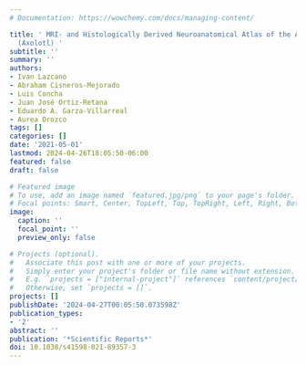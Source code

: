 ```yaml
---
# Documentation: https://wowchemy.com/docs/managing-content/

title: ' MRI- and Histologically Derived Neuroanatomical Atlas of the Ambystoma Mexicanum
  (Axolotl) '
subtitle: ''
summary: ''
authors:
- Ivan Lazcano
- Abraham Cisneros-Mejorado
- Luis Concha
- Juan José Ortiz-Retana
- Eduardo A. Garza-Villarreal
- Aurea Orozco
tags: []
categories: []
date: '2021-05-01'
lastmod: 2024-04-26T18:05:50-06:00
featured: false
draft: false

# Featured image
# To use, add an image named `featured.jpg/png` to your page's folder.
# Focal points: Smart, Center, TopLeft, Top, TopRight, Left, Right, BottomLeft, Bottom, BottomRight.
image:
  caption: ''
  focal_point: ''
  preview_only: false

# Projects (optional).
#   Associate this post with one or more of your projects.
#   Simply enter your project's folder or file name without extension.
#   E.g. `projects = ["internal-project"]` references `content/project/deep-learning/index.md`.
#   Otherwise, set `projects = []`.
projects: []
publishDate: '2024-04-27T00:05:50.073598Z'
publication_types:
- '2'
abstract: ''
publication: '*Scientific Reports*'
doi: 10.1038/s41598-021-89357-3
---
```

